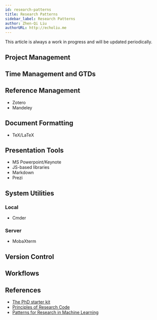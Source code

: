 ```yaml
---
id: research-patterns
title: Research Patterns
sidebar_label: Research Patterns
author: Zhen-Qi Liu
authorURL: http://echoliu.me
---
```


This article is always a work in progress and will be updated periodically.

## Project Management

## Time Management and GTDs

## Reference Management

- Zotero
- Mandeley

## Document Formatting

- TeX/LaTeX

## Presentation Tools

- MS Powerpoint/Keynote
- JS-based libraries
- Markdown
- Prezi

## System Utilities

### Local

- Cmder

### Server

- MobaXterm

## Version Control

## Workflows

## References

- [The PhD starter kit](https://blog.gsaneuro.com/2016/01/20/the-phd-starter-kit/)
- [Principles of Research Code](http://www.theexclusive.org/2012/08/principles-of-research-code.html)
- [Patterns for Research in Machine Learning](arkitus.com/patterns-for-research-in-machine-learning/)